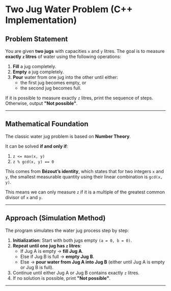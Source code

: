 # Two Jug Water Problem (C++ Implementation)

## Problem Statement
You are given **two jugs** with capacities `x` and `y` litres. The goal is to measure **exactly `z` litres** of water using the following operations:

1. **Fill** a jug completely.
2. **Empty** a jug completely.
3. **Pour** water from one jug into the other until either:
   - the first jug becomes empty, or  
   - the second jug becomes full.  

If it is possible to measure exactly `z` litres, print the sequence of steps. Otherwise, output **"Not possible"**.

---

## Mathematical Foundation
The classic water jug problem is based on **Number Theory**.  

It can be solved **if and only if**:
1. `z <= max(x, y)`  
2. `z % gcd(x, y) == 0`  

This comes from **Bézout’s identity**, which states that for two integers `x` and `y`, the smallest measurable quantity using their linear combination is `gcd(x, y)`.

 This means we can only measure `z` if it is a multiple of the greatest common divisor of `x` and `y`.

---

## Approach (Simulation Method)
The program simulates the water jug process step by step:

1. **Initialization**: Start with both jugs empty `(a = 0, b = 0)`.  
2. **Repeat until one jug has `z` litres**:
   - If Jug A is empty → **fill Jug A**.
   - Else if Jug B is full → **empty Jug B**.
   - Else → **pour water from Jug A into Jug B** (either until Jug A is empty or Jug B is full).
3. Continue until either Jug A or Jug B contains exactly `z` litres.  
4. If no solution is possible, print **"Not possible"**.

---


